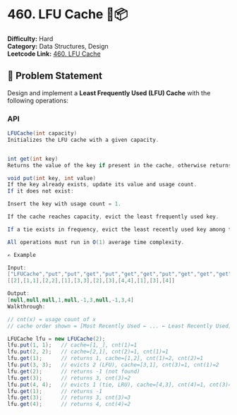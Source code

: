 # 460. LFU Cache 🔁📦

**Difficulty:** Hard  
**Category:** Data Structures, Design  
**Leetcode Link:** [460. LFU Cache](https://leetcode.com/problems/lfu-cache/)

## 🧠 Problem Statement

Design and implement a **Least Frequently Used (LFU) Cache** with the following operations:

### API

```java
LFUCache(int capacity)
Initializes the LFU cache with a given capacity.


int get(int key)
Returns the value of the key if present in the cache, otherwise returns -1. Increases the usage count of the key.

void put(int key, int value)
If the key already exists, update its value and usage count.
If it does not exist:

Insert the key with usage count = 1.

If the cache reaches capacity, evict the least frequently used key.

If a tie exists in frequency, evict the least recently used key among them.

All operations must run in O(1) average time complexity.

✍️ Example

Input:
["LFUCache","put","put","get","put","get","get","put","get","get","get"]
[[2],[1,1],[2,2],[1],[3,3],[2],[3],[4,4],[1],[3],[4]]

Output:
[null,null,null,1,null,-1,3,null,-1,3,4]
Walkthrough:

// cnt(x) = usage count of x
// cache order shown = [Most Recently Used ← ... ← Least Recently Used]

LFUCache lfu = new LFUCache(2);
lfu.put(1, 1);   // cache=[1,_], cnt(1)=1
lfu.put(2, 2);   // cache=[2,1], cnt(2)=1, cnt(1)=1
lfu.get(1);      // returns 1, cache=[1,2], cnt(1)=2, cnt(2)=1
lfu.put(3, 3);   // evicts 2 (LFU), cache=[3,1], cnt(3)=1, cnt(1)=2
lfu.get(2);      // returns -1 (not found)
lfu.get(3);      // returns 3, cnt(3)=2
lfu.put(4, 4);   // evicts 1 (tie, LRU), cache=[4,3], cnt(4)=1, cnt(3)=2
lfu.get(1);      // returns -1
lfu.get(3);      // returns 3, cnt(3)=3
lfu.get(4);      // returns 4, cnt(4)=2